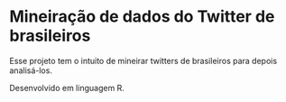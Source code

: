 # Mineiração de dados do Twitter de brasileiros

Esse projeto tem o intuito de mineirar twitters de brasileiros para depois analisá-los.

Desenvolvido em linguagem R.